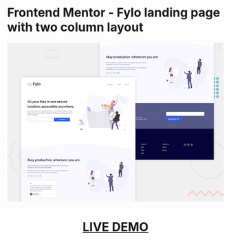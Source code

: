 # Frontend Mentor - Fylo landing page with two column layout

![Design preview for the Fylo landing page with two column layout challenge](./design/desktop-preview.jpg)

[<h1 align="center">**LIVE DEMO**</h1>](https://fylo-landing-page-with-two-column-layout-fv.netlify.app/)

